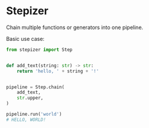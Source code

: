 # Stepizer

Chain multiple functions or generators into one pipeline.

Basic use case:
```python
from stepizer import Step


def add_text(string: str) -> str:
    return 'hello, ' + string + '!'


pipeline = Step.chain(
    add_text,
    str.upper,
)

pipeline.run('world')
# HELLO, WORLD!
```
